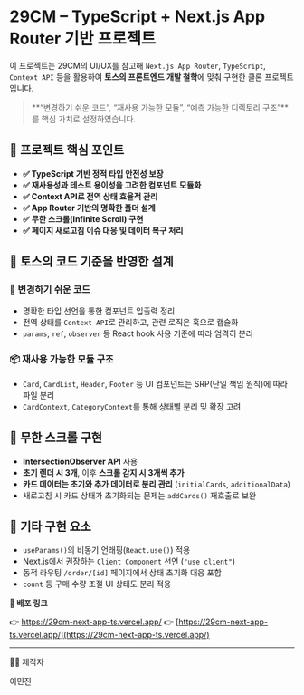 # 29CM – TypeScript + Next.js App Router 기반  프로젝트

이 프로젝트는 29CM의 UI/UX를 참고해 `Next.js App Router`, `TypeScript`, `Context API` 등을 활용하여 **토스의 프론트엔드 개발 철학**에 맞춰 구현한 클론 프로젝트입니다.

> **“변경하기 쉬운 코드”, “재사용 가능한 모듈”, “예측 가능한 디렉토리 구조”**를 핵심 가치로 설정하였습니다.
> 

## 🎯 프로젝트 핵심 포인트

- **✅ TypeScript 기반 정적 타입 안전성 보장**
- **✅ 재사용성과 테스트 용이성을 고려한 컴포넌트 모듈화**
- **✅ Context API로 전역 상태 효율적 관리**
- **✅ App Router 기반의 명확한 폴더 설계**
- **✅ 무한 스크롤(Infinite Scroll) 구현**
- **✅ 페이지 새로고침 이슈 대응 및 데이터 복구 처리**

## 🎯 토스의 코드 기준을 반영한 설계

### 📌 변경하기 쉬운 코드

- 명확한 타입 선언을 통한 컴포넌트 입출력 정리
- 전역 상태를 `Context API`로 관리하고, 관련 로직은 훅으로 캡슐화
- `params`, `ref`, `observer` 등 React hook 사용 기준에 따라 엄격히 분리

### 📦 재사용 가능한 모듈 구조

- `Card`, `CardList`, `Header`, `Footer` 등 UI 컴포넌트는 SRP(단일 책임 원칙)에 따라 파일 분리
- `CardContext`, `CategoryContext`를 통해 상태별 분리 및 확장 고려

## 🎯 무한 스크롤 구현

- **IntersectionObserver API** 사용
- **초기 렌더 시 3개**, 이후 **스크롤 감지 시 3개씩 추가**
- **카드 데이터는 초기와 추가 데이터로 분리 관리** (`initialCards`, `additionalData`)
- 새로고침 시 카드 상태가 초기화되는 문제는 `addCards()` 재호출로 보완

## 🎯 기타 구현 요소

- `useParams()`의 비동기 언래핑(`React.use()`) 적용
- Next.js에서 권장하는 `Client Component` 선언 (`"use client"`)
- 동적 라우팅 `/order/[id]` 페이지에서 상태 초기화 대응 포함
- `count` 등 구매 수량 조절 UI 상태도 분리 적용

**🎯 배포 링크**

👉 https://29cm-next-app-ts.vercel.app/
👉 [https://29cm-next-app-ts.vercel.app/](https://29cm-next-app-ts.vercel.app/)

---

🙋‍♀️ 제작자

이민진
